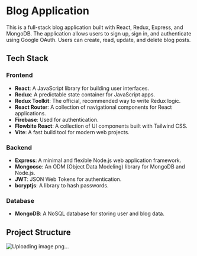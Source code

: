 # Blog Application

This is a full-stack blog application built with React, Redux, Express, and MongoDB. The application allows users to sign up, sign in, and authenticate using Google OAuth. Users can create, read, update, and delete blog posts.

## Tech Stack

### Frontend
- **React**: A JavaScript library for building user interfaces.
- **Redux**: A predictable state container for JavaScript apps.
- **Redux Toolkit**: The official, recommended way to write Redux logic.
- **React Router**: A collection of navigational components for React applications.
- **Firebase**: Used for authentication.
- **Flowbite React**: A collection of UI components built with Tailwind CSS.
- **Vite**: A fast build tool for modern web projects.

### Backend
- **Express**: A minimal and flexible Node.js web application framework.
- **Mongoose**: An ODM (Object Data Modeling) library for MongoDB and Node.js.
- **JWT**: JSON Web Tokens for authentication.
- **bcryptjs**: A library to hash passwords.

### Database
- **MongoDB**: A NoSQL database for storing user and blog data.

## Project Structure

![Uploading image.png…]()

